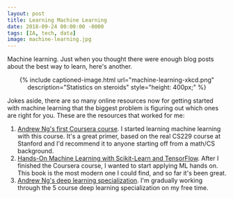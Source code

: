 ```yaml
---
layout: post
title: Learning Machine Learning
date: 2018-09-24 00:00:00 -0000
tags: [IA, tech, data]
image: machine-learning.jpg
---
```

<style>
.responsive-wrap iframe{ max-width: 100%;}
</style>

Machine learning. Just when you thought there were enough blog posts about the best way to learn, here's another.

<div style="text-align: center;">
{% include captioned-image.html url="machine-learning-xkcd.png" description="Statistics on steroids" style="height: 400px;" %}
</div>

Jokes aside, there are so many online resources now for getting started with machine learning that the biggest problem
is figuring out which ones are right for you. These are the resources that worked for me:

1. [Andrew Ng's first Coursera course][coursera]. I started learning machine learning with this course. It's a great 
primer, based on the real CS229 course at Stanford and I'd recommend it to anyone starting off from a math/CS background.
2. [Hands-On Machine Learning with Scikit-Learn and TensorFlow][book]. After I finished the Coursera course, I wanted
to start applying ML hands on. This book is the most modern one I could find, and so far it's been great.
3. [Andrew Ng's deep learning specialization][deep-learning]. I'm gradually working through the 5 course deep learning 
specialization on my free time.

[coursera]: https://www.coursera.org/learn/machine-learning/
[deep-learning]: https://www.coursera.org/specializations/deep-learning
[book]: http://a.co/heMZ59m

